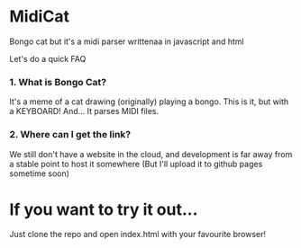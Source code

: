 # MidiCat
Bongo cat but it's a midi parser writtenaa in javascript and html

Let's do a quick FAQ
### 1. What is Bongo Cat?
It's a meme of a cat drawing (originally) playing a bongo.
This is it, but with a KEYBOARD! And... It parses MIDI files.
### 2. Where can I get the link?
We still don't have a website in the cloud, and development is far away from a stable point to host it somewhere (But I'll upload it to github pages sometime soon)
# If you want to try it out...
Just clone the repo and open index.html with your favourite browser!
